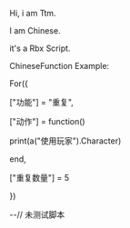 Hi, i am Ttm.
              
I am Chinese.
             
it's a Rbx Script.
                     
ChineseFunction Example:

              
For({

 ["功能"] = "重复",
 
 ["动作"] = function()
 
print(a("使用玩家").Character)

end,

 ["重复数量"] = 5
 
})


   

--// 未测试脚本 
